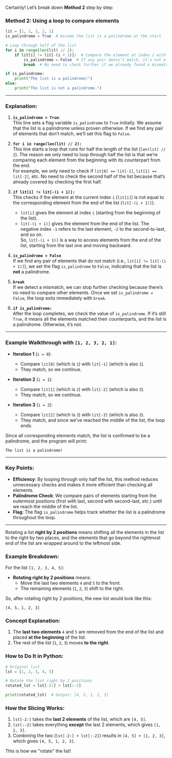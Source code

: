 Certainly! Let’s break down **Method 2** step by step:

### Method 2: Using a loop to compare elements

```python
lit = [1, 2, 3, 2, 1]
is_palindrome = True  # Assume the list is a palindrome at the start

# Loop through half of the list
for i in range(len(lit) // 2):
    if lit[i] != lit[-(i + 1)]:  # Compare the element at index i with its counterpart from the end
        is_palindrome = False  # If any pair doesn't match, it's not a palindrome
        break  # No need to check further if we already found a mismatch

if is_palindrome:
    print("The list is a palindrome!")
else:
    print("The list is not a palindrome.")
```

---

### Explanation:

1. **`is_palindrome = True`**:  
   This line sets a flag variable `is_palindrome` to `True` initially. We assume that the list is a palindrome unless proven otherwise. If we find any pair of elements that don’t match, we’ll set this flag to `False`.

2. **`for i in range(len(lit) // 2):`**  
   This line starts a loop that runs for half the length of the list (`len(lit) // 2`). The reason we only need to loop through half the list is that we’re comparing each element from the beginning with its counterpart from the end.  
   For example, we only need to check if `lit[0] == lit[-1]`, `lit[1] == lit[-2]`, etc. No need to check the second half of the list because that’s already covered by checking the first half.

3. **`if lit[i] != lit[-(i + 1)]:`**  
   This checks if the element at the current index `i` (`lit[i]`) is not equal to the corresponding element from the end of the list (`lit[-(i + 1)]`).  
   - `lit[i]` gives the element at index `i` (starting from the beginning of the list).
   - `lit[-(i + 1)]` gives the element from the end of the list. The negative index `-1` refers to the last element, `-2` to the second-to-last, and so on.  
   So, `lit[-(i + 1)]` is a way to access elements from the end of the list, starting from the last one and moving backward.

4. **`is_palindrome = False`**  
   If we find any pair of elements that do not match (i.e., `lit[i] != lit[-(i + 1)]`), we set the flag `is_palindrome` to `False`, indicating that the list is **not** a palindrome.

5. **`break`**  
   If we detect a mismatch, we can stop further checking because there’s no need to compare other elements. Once we set `is_palindrome = False`, the loop exits immediately with `break`.

6. **`if is_palindrome:`**  
   After the loop completes, we check the value of `is_palindrome`. If it’s still `True`, it means all the elements matched their counterparts, and the list is a palindrome. Otherwise, it’s not.

---

### Example Walkthrough with `[1, 2, 3, 2, 1]`:

- **Iteration 1** (`i = 0`):  
  - Compare `lit[0]` (which is `1`) with `lit[-1]` (which is also `1`).
  - They match, so we continue.

- **Iteration 2** (`i = 1`):  
  - Compare `lit[1]` (which is `2`) with `lit[-2]` (which is also `2`).
  - They match, so we continue.

- **Iteration 3** (`i = 2`):  
  - Compare `lit[2]` (which is `3`) with `lit[-3]` (which is also `3`).
  - They match, and since we’ve reached the middle of the list, the loop ends.

Since all corresponding elements match, the list is confirmed to be a palindrome, and the program will print:
```
The list is a palindrome!
```

---

### Key Points:
- **Efficiency**: By looping through only half the list, this method reduces unnecessary checks and makes it more efficient than checking all elements.
- **Palindrome Check**: We compare pairs of elements starting from the outermost positions (first with last, second with second-last, etc.) until we reach the middle of the list.
- **Flag**: The flag `is_palindrome` helps track whether the list is a palindrome throughout the loop.

---





Rotating a list **right by 2 positions** means shifting all the elements in the list to the right by two places, and the elements that go beyond the rightmost end of the list are wrapped around to the leftmost side.

### Example Breakdown:

For the list `[1, 2, 3, 4, 5]`:

- **Rotating right by 2 positions** means:
  - Move the last two elements `4` and `5` to the front.
  - The remaining elements (`1`, `2`, `3`) shift to the right.

So, after rotating right by 2 positions, the new list would look like this:

```
[4, 5, 1, 2, 3]
```

### Concept Explanation:

1. The **last two elements** `4` and `5` are removed from the end of the list and placed **at the beginning** of the list.
2. The rest of the list (`1`, `2`, `3`) moves **to the right**.

### How to Do It in Python:

```python
# Original list
lst = [1, 2, 3, 4, 5]

# Rotate the list right by 2 positions
rotated_lst = lst[-2:] + lst[:-2]

print(rotated_lst)  # Output: [4, 5, 1, 2, 3]
```

### How the Slicing Works:

1. `lst[-2:]` takes the **last 2 elements** of the list, which are `[4, 5]`.
2. `lst[:-2]` takes everything **except** the last 2 elements, which gives `[1, 2, 3]`.
3. Combining the two (`lst[-2:] + lst[:-2]`) results in `[4, 5] + [1, 2, 3]`, which gives `[4, 5, 1, 2, 3]`.

This is how we "rotate" the list!